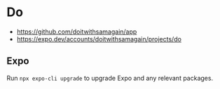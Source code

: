 # Do

- https://github.com/doitwithsamagain/app
- https://expo.dev/accounts/doitwithsamagain/projects/do

## Expo

Run `npx expo-cli upgrade` to upgrade Expo and any relevant packages.
